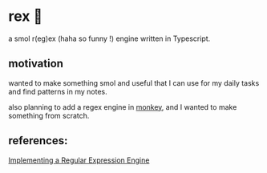 # rex 🦖

a smol r(eg)ex (haha so funny !) engine written in Typescript.

## motivation

wanted to make something smol and useful that I can use for my daily tasks and find patterns in my notes.

also planning to add a regex engine in [monkey](https://github.com/sagnikc395/monkey), and I wanted to make something from scratch.

## references:

[Implementing a Regular Expression Engine](https://deniskyashif.com/2019/02/17/implementing-a-regular-expression-engine/)
